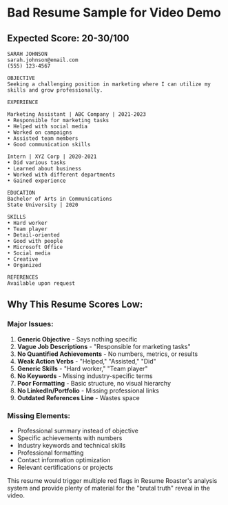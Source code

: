 # Bad Resume Sample for Video Demo

## Expected Score: 20-30/100

```
SARAH JOHNSON
sarah.johnson@email.com
(555) 123-4567

OBJECTIVE
Seeking a challenging position in marketing where I can utilize my skills and grow professionally.

EXPERIENCE

Marketing Assistant | ABC Company | 2021-2023
• Responsible for marketing tasks
• Helped with social media
• Worked on campaigns
• Assisted team members
• Good communication skills

Intern | XYZ Corp | 2020-2021
• Did various tasks
• Learned about business
• Worked with different departments
• Gained experience

EDUCATION
Bachelor of Arts in Communications
State University | 2020

SKILLS
• Hard worker
• Team player
• Detail-oriented
• Good with people
• Microsoft Office
• Social media
• Creative
• Organized

REFERENCES
Available upon request
```

## Why This Resume Scores Low:

### Major Issues:
1. **Generic Objective** - Says nothing specific
2. **Vague Job Descriptions** - "Responsible for marketing tasks"
3. **No Quantified Achievements** - No numbers, metrics, or results
4. **Weak Action Verbs** - "Helped," "Assisted," "Did"
5. **Generic Skills** - "Hard worker," "Team player"
6. **No Keywords** - Missing industry-specific terms
7. **Poor Formatting** - Basic structure, no visual hierarchy
8. **No LinkedIn/Portfolio** - Missing professional links
9. **Outdated References Line** - Wastes space

### Missing Elements:
- Professional summary instead of objective
- Specific achievements with numbers
- Industry keywords and technical skills
- Professional formatting
- Contact information optimization
- Relevant certifications or projects

This resume would trigger multiple red flags in Resume Roaster's analysis system and provide plenty of material for the "brutal truth" reveal in the video. 